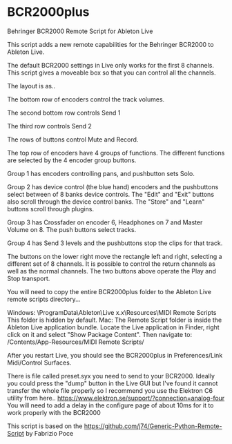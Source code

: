 # BCR2000plus
Behringer BCR2000 Remote Script for Ableton Live

This script adds a new remote capabilities for the Behringer BCR2000 to Ableton Live.

The default BCR2000 settings in Live only works for the first 8 channels.  This script gives a moveable box so that you can control all the channels.

The layout is as..

The bottom row of encoders control the track volumes.

The second bottom row controls Send 1

The third row controls Send 2

The rows of buttons control Mute and Record.

The top row of encoders have 4 groups of functions.  The different functions are selected by the 4 encoder group buttons.

Group 1 has encoders controlling pans, and pushbutton sets Solo.

Group 2 has device control (the blue hand) encoders and the pushbuttons select between of 8 banks device controls.  The "Edit" and "Exit" buttons also scroll through the device control banks.  The "Store" and "Learn" buttons scroll through plugins.

Group 3 has Crossfader on encoder 6, Headphones on 7 and Master Volume on 8.  The push buttons select tracks.

Group 4 has Send 3 levels and the pushbuttons stop the clips for that track.

The buttons on the lower right move the rectangle left and right, selecting a different set of 8 channels.  It is possible to control the return channels as well as the normal channels.  The two buttons above operate the Play and Stop transport.


You will need to copy the entire BCR2000plus folder to the Ableton Live remote scripts directory...

Windows: \ProgramData\Ableton\Live x.x\Resources\MIDI Remote Scripts\
This folder is hidden by default.
Mac: The Remote Script folder is inside the Ableton Live application bundle. Locate the Live application in Finder, right click on it and select "Show Package Content". Then navigate to: /Contents/App-Resources/MIDI Remote Scripts/

After you restart Live, you should see the BCR2000plus in Preferences/Link Midi/Control Surfaces.

There is file called preset.syx you need to send to your BCR2000.  Ideally you could press the "dump" button in the Live GUI but I've found it cannot transfer the whole file properly so I recommend you use the Elektron C6 utility from here.. https://www.elektron.se/support/?connection=analog-four    You will need to add a delay in the configure page of about 10ms for it to work properly with the BCR2000

This script is based on the https://github.com/j74/Generic-Python-Remote-Script by Fabrizio Poce
